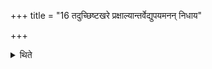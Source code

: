 +++
title = "16 तदुच्छिष्टखरे प्रक्षाल्यान्तर्वेद्युपयमनन् निधाय"

+++

<details><summary>थिते</summary>

तदुच्छिष्टखरे प्रक्षाल्यान्तर्वेद्युपयमनं निधाय तस्मिन्रुक्माववधाय मदन्तीरानीयापोहिष्ठीयाभिर्मार्जयित्वा निनीयापोऽत्रैव सर्वं परिघर्म्यं ममवधाय १६
</details>
